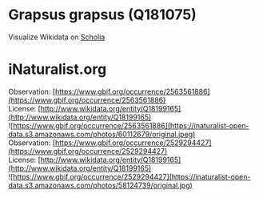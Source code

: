 
Grapsus grapsus (Q181075)
=========================
  
Visualize Wikidata on [Scholia](https://scholia.toolforge.org/taxon/Q181075)
# iNaturalist.org
  
Observation: [https://www.gbif.org/occurrence/2563561886](https://www.gbif.org/occurrence/2563561886)  
License: [http://www.wikidata.org/entity/Q18199165](http://www.wikidata.org/entity/Q18199165)  
![https://www.gbif.org/occurrence/2563561886](https://inaturalist-open-data.s3.amazonaws.com/photos/60112679/original.jpeg)  
Observation: [https://www.gbif.org/occurrence/2529294427](https://www.gbif.org/occurrence/2529294427)  
License: [http://www.wikidata.org/entity/Q18199165](http://www.wikidata.org/entity/Q18199165)  
![https://www.gbif.org/occurrence/2529294427](https://inaturalist-open-data.s3.amazonaws.com/photos/58124739/original.jpg)